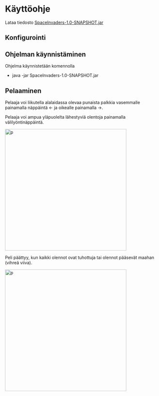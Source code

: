 # Käyttöohje
Lataa tiedosto [SpaceInvaders-1.0-SNAPSHOT.jar](https://github.com/ngaphi/ot-harjoitustyo/releases/tag/viikko6)

## Konfigurointi

## Ohjelman käynnistäminen

Ohjelma käynnistetään komennolla
* java -jar SpaceInvaders-1.0-SNAPSHOT.jar

## Pelaaminen
Pelaaja voi liikutella alalaidassa olevaa punaista palkkia vasemmalle painamalla näppäintä <- ja oikealle painamalla ->.

Pelaaja voi ampua yläpuolelta lähestyviä olentoja painamalla välilyöntinäppäintä.

<img src="https://user-images.githubusercontent.com/48474978/80526791-fa454000-899b-11ea-9b94-1682e278751b.png" width="400" height="400" title="p">

Peli päättyy, kun kaikki olennot ovat tuhottuja tai olennot pääsevät maahan (vihreä viiva).

<img src="https://user-images.githubusercontent.com/48474978/80527901-c8cd7400-899d-11ea-81a1-1087038f62e2.png" width="400" height="400" title="p">

